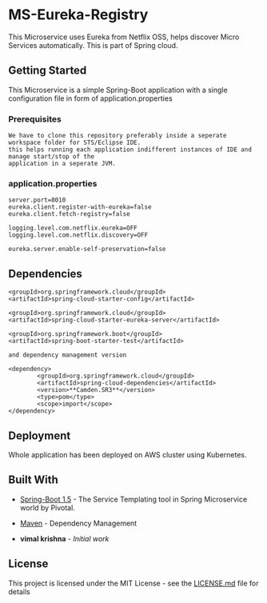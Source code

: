 # MS-Eureka-Registry
This Microservice uses Eureka from Netflix OSS, helps discover Micro Services automatically. This is part of Spring cloud.

## Getting Started
This Microservice is a simple Spring-Boot application with a single configuration file in form of application.properties

### Prerequisites

```
We have to clone this repository preferably inside a seperate workspace folder for STS/Eclipse IDE.
this helps running each application indifferent instances of IDE and manage start/stop of the 
application in a seperate JVM.
```

### application.properties
```
server.port=8010
eureka.client.register-with-eureka=false
eureka.client.fetch-registry=false

logging.level.com.netflix.eureka=OFF
logging.level.com.netflix.discovery=OFF

eureka.server.enable-self-preservation=false
```

## Dependencies
```
<groupId>org.springframework.cloud</groupId>
<artifactId>spring-cloud-starter-config</artifactId>
      
<groupId>org.springframework.cloud</groupId>
<artifactId>spring-cloud-starter-eureka-server</artifactId>
      
<groupId>org.springframework.boot</groupId>
<artifactId>spring-boot-starter-test</artifactId>
      
and dependency management version

<dependency>
		<groupId>org.springframework.cloud</groupId>
		<artifactId>spring-cloud-dependencies</artifactId>
		<version>**Camden.SR3**</version>
		<type>pom</type>
		<scope>import</scope>
</dependency>      
```

## Deployment

Whole application has been deployed on AWS cluster using Kubernetes.

## Built With

* [Spring-Boot 1.5](http://start.spring.io/) - The Service Templating tool in Spring Microservice world by Pivotal.
* [Maven](https://maven.apache.org/) - Dependency Management

* **vimal krishna** - *Initial work* 

## License

This project is licensed under the MIT License - see the [LICENSE.md](LICENSE.md) file for details
